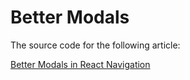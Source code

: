 # Better Modals

The source code for the following article:

[Better Modals in React Navigation](https://medium.com/@bdunn313/better-modals-in-react-navigation-56c649e0249)